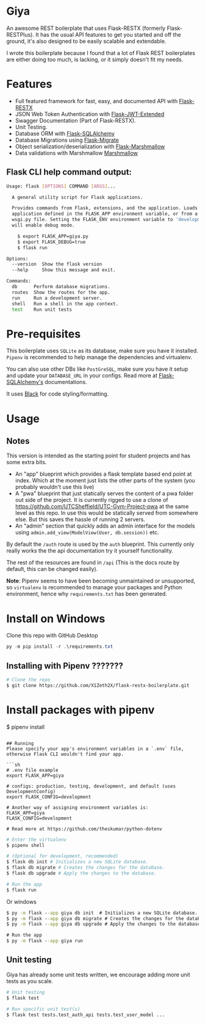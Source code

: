 # Giya

An awesome REST boilerplate that uses Flask-RESTX (formerly Flask-RESTPlus).
It has the usual API features to get you started and off the ground,
it's also designed to be easily scalable and extendable.

I wrote this boilerplate because I found that a lot of Flask REST boilerplates are either
doing too much, is lacking, or it simply doesn't fit my needs.


# Features

* Full featured framework for fast, easy, and documented API with [Flask-RESTX](https://flask-restx.readthedocs.io/en/latest/)
* JSON Web Token Authentication with [Flask-JWT-Extended](https://flask-jwt-extended.readthedocs.io/en/stable/)
* Swagger Documentation (Part of Flask-RESTX).
* Unit Testing.
* Database ORM with [Flask-SQLAlchemy](https://flask-sqlalchemy.palletsprojects.com/en/2.x/)
* Database Migrations using [Flask-Migrate](https://github.com/miguelgrinberg/flask-migrate)
* Object serialization/deserialization with [Flask-Marshmallow](https://flask-marshmallow.readthedocs.io/en/latest/)
* Data validations with Marshmallow [Marshmallow](https://marshmallow.readthedocs.io/en/stable/quickstart.html#validation)

## Flask CLI help command output:
```sh
Usage: flask [OPTIONS] COMMAND [ARGS]...

  A general utility script for Flask applications.

  Provides commands from Flask, extensions, and the application. Loads the
  application defined in the FLASK_APP environment variable, or from a
  wsgi.py file. Setting the FLASK_ENV environment variable to 'development'
  will enable debug mode.

    $ export FLASK_APP=giya.py
    $ export FLASK_DEBUG=true
    $ flask run

Options:
  --version  Show the flask version
  --help     Show this message and exit.

Commands:
  db      Perform database migrations.
  routes  Show the routes for the app.
  run     Run a development server.
  shell   Run a shell in the app context.
  test    Run unit tests
```

# Pre-requisites

This boilerplate uses `SQLite` as its database, make sure you have it installed.
`Pipenv` is recommended to help manage the dependencies and virtualenv.

You can also use other DBs like `PostGreSQL`, make sure you have it setup and update your `DATABASE_URL` in your configs.
Read more at [Flask-SQLAlchemy's](https://flask-sqlalchemy.palletsprojects.com/en/2.x/) documentations.

It uses [Black](https://github.com/psf/black) for code styling/formatting.

# Usage

## Notes

This version is intended as the starting point for student projects and has some extra bits.

- An "app" blueprint which provides a flask template based end point at index. Which at the moment just lists the other parts of the system (you probably wouldn't use this live)
- A "pwa" blueprint that just statically serves the content of a pwa folder out side of the project. It is currently rigged to use a clone of https://github.com/UTCSheffield/UTC-Gym-Project-pwa at the same level as this repo. In use this would be statically served from somewhere else. But this saves the hassle of running 2 servers.
- An "admin" section that quickly adds an admin interface for the models using `admin.add_view(ModelView(User, db.session))` etc.

By default the `/auth` route is used by the `auth` blueprint. This currently only really works the the api documentation try it yourself functionality.

The rest of the resources are found in `/api` (This is the docs route by default, this can be changed easily).

**Note**: Pipenv seems to have been becoming unmaintained or unsupported, so `virtualenv` is recommended to manage your packages and Python environment, hence why `requirements.txt` has been generated.

# Install on Windows
Clone this repo with GitHub Desktop

```powershell
py -m pip install -r .\requirements.txt
```


## Installing with Pipenv ???????
```sh
# Clone the repo
$ git clone https://github.com/X1Zeth2X/flask-restx-boilerplate.git
```


# Install packages with pipenv
$ pipenv install
```

## Running
Please specify your app's environment variables in a `.env` file, otherwise Flask CLI wouldn't find your app.

```sh
# .env file example
export FLASK_APP=giya

# configs: production, testing, development, and default (uses DevelopmentConfig)
export FLASK_CONFIG=development

# Another way of assigning environment variables is:
FLASK_APP=giya
FLASK_CONFIG=development

# Read more at https://github.com/theskumar/python-dotenv
```

```sh
# Enter the virtualenv
$ pipenv shell

# (Optional for development, recommended)
$ flask db init # Initializes a new SQLite database.
$ flask db migrate # Creates the changes for the database.
$ flask db upgrade # Apply the changes to the database.

# Run the app
$ flask run
```

Or windows

```bat
$ py -m flask --app giya db init  # Initializes a new SQLite database.
$ py -m flask --app giya db migrate # Creates the changes for the database.
$ py -m flask --app giya db upgrade # Apply the changes to the database.

# Run the app
$ py -m flask --app giya run
```


## Unit testing
Giya has already some unit tests written, we encourage adding more unit tests as you scale.

```sh
# Unit testing
$ flask test

# Run specific unit test(s)
$ flask test tests.test_auth_api tests.test_user_model ...
```
